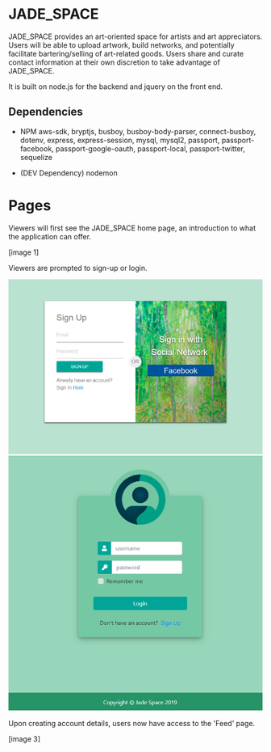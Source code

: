 # JADE_SPACE

JADE_SPACE provides an art-oriented space for artists and art appreciators.
Users will be able to upload artwork, build networks, and potentially facilitate bartering/selling of art-related goods. Users share and curate contact information at their own discretion to take advantage of JADE_SPACE.

It is built on node.js for the backend and jquery on the front end.

## Dependencies

* NPM aws-sdk, bryptjs, busboy, busboy-body-parser, connect-busboy, dotenv, express, express-session, mysql, mysql2, passport, passport-facebook, passport-google-oauth, passport-local, passport-twitter, sequelize

* (DEV Dependency) nodemon

# Pages

Viewers will first see the JADE_SPACE home page, an introduction to what the application can offer.

[image 1]

Viewers are prompted to sign-up or login.

![](views/assests/images/JS_signUpPage.png)
![](views/assests/images/JS_loginPage.png)

Upon creating account details, users now have access to the 'Feed' page.

[image 3]